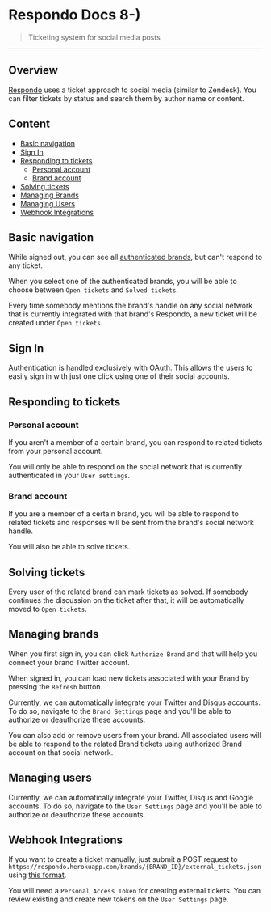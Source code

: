 # Respondo Docs 8-)

> Ticketing system for social media posts

---

## Overview

[Respondo](https://matteeyah.com/respondo-website/) uses a ticket approach to social media (similar to Zendesk). You can filter tickets by status and search them by author name or content.

## Content

* [Basic navigation](#basic-navigation)
* [Sign In](#sign-in)
* [Responding to tickets](#responding-to-tickets)
  * [Personal account](#personal-account)
  * [Brand account](#brand-account)
* [Solving tickets](#solving-tickets)
* [Managing Brands](#managing-brands)
* [Managing Users](#managing-users)
* [Webhook Integrations](#webhook-integrations)

## Basic navigation

While signed out, you can see all [authenticated brands](https://respondo.herokuapp.com/brands), but can't respond to any ticket.

When you select one of the authenticated brands, you will be able to choose between `Open tickets` and `Solved tickets`.

[//]: # (explain what's the point of solving tickets)

Every time somebody mentions the brand's handle on any social network that is currently integrated with that brand's Respondo, a new ticket will be created under `Open tickets`.

## Sign In

Authentication is handled exclusively with OAuth. This allows the users to easily sign in with just one click using one of their social accounts.

## Responding to tickets

### Personal account

If you aren't a member of a certain brand, you can respond to related tickets from your personal account.

You will only be able to respond on the social network that is currently authenticated in your `User settings`.

### Brand account

If you are a member of a certain brand, you will be able to respond to related tickets and responses will be sent from the brand's social network handle.

You will also be able to solve tickets.

## Solving tickets

Every user of the related brand can mark tickets as solved. If somebody continues the discussion on the ticket after that, it will be automatically moved to `Open tickets`.

## Managing brands

When you first sign in, you can click `Authorize Brand` and that will help you connect your brand Twitter account.

When signed in, you can load new tickets associated with your Brand by pressing the `Refresh` button.

Currently, we can automatically integrate your Twitter and Disqus accounts. To do so, navigate to the `Brand Settings` page and you'll be able to authorize or deauthorize these accounts.

You can also add or remove users from your brand. All associated users will be able to respond to the related Brand tickets using authorized Brand account on that social network.

## Managing users

Currently, we can automatically integrate your Twitter, Disqus and Google accounts. To do so, navigate to the `User Settings` page and you'll be able to authorize or deauthorize these accounts.

## Webhook Integrations

If you want to create a ticket manually, just submit a POST request to `https://respondo.herokuapp.com/brands/{BRAND_ID}/external_tickets.json` using [this format](https://github.com/matteeyah/respondo#external-tickets).

You will need a `Personal Access Token` for creating external tickets. You can review existing and create new tokens on the `User Settings` page.
